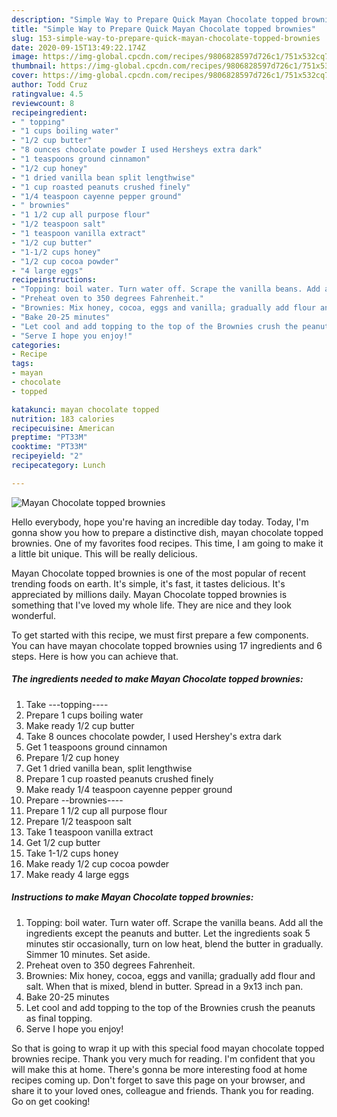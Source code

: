```yaml
---
description: "Simple Way to Prepare Quick Mayan Chocolate topped brownies"
title: "Simple Way to Prepare Quick Mayan Chocolate topped brownies"
slug: 153-simple-way-to-prepare-quick-mayan-chocolate-topped-brownies
date: 2020-09-15T13:49:22.174Z
image: https://img-global.cpcdn.com/recipes/9806828597d726c1/751x532cq70/mayan-chocolate-topped-brownies-recipe-main-photo.jpg
thumbnail: https://img-global.cpcdn.com/recipes/9806828597d726c1/751x532cq70/mayan-chocolate-topped-brownies-recipe-main-photo.jpg
cover: https://img-global.cpcdn.com/recipes/9806828597d726c1/751x532cq70/mayan-chocolate-topped-brownies-recipe-main-photo.jpg
author: Todd Cruz
ratingvalue: 4.5
reviewcount: 8
recipeingredient:
- " topping"
- "1 cups boiling water"
- "1/2 cup butter"
- "8 ounces chocolate powder I used Hersheys extra dark"
- "1 teaspoons ground cinnamon"
- "1/2 cup honey"
- "1 dried vanilla bean split lengthwise"
- "1 cup roasted peanuts crushed finely"
- "1/4 teaspoon cayenne pepper ground"
- " brownies"
- "1 1/2 cup all purpose flour"
- "1/2 teaspoon salt"
- "1 teaspoon vanilla extract"
- "1/2 cup butter"
- "1-1/2 cups honey"
- "1/2 cup cocoa powder"
- "4 large eggs"
recipeinstructions:
- "Topping: boil water. Turn water off. Scrape the vanilla beans. Add all the ingredients except the peanuts and butter. Let the ingredients soak 5 minutes stir occasionally, turn on low heat, blend the butter in gradually. Simmer 10 minutes. Set aside."
- "Preheat oven to 350 degrees Fahrenheit."
- "Brownies: Mix honey, cocoa, eggs and vanilla; gradually add flour and salt. When that is mixed, blend in butter. Spread in a 9x13 inch pan."
- "Bake 20-25 minutes"
- "Let cool and add topping to the top of the Brownies crush the peanuts as final topping."
- "Serve I hope you enjoy!"
categories:
- Recipe
tags:
- mayan
- chocolate
- topped

katakunci: mayan chocolate topped 
nutrition: 183 calories
recipecuisine: American
preptime: "PT33M"
cooktime: "PT33M"
recipeyield: "2"
recipecategory: Lunch

---
```



![Mayan Chocolate topped brownies](https://img-global.cpcdn.com/recipes/9806828597d726c1/751x532cq70/mayan-chocolate-topped-brownies-recipe-main-photo.jpg)

Hello everybody, hope you're having an incredible day today. Today, I'm gonna show you how to prepare a distinctive dish, mayan chocolate topped brownies. One of my favorites food recipes. This time, I am going to make it a little bit unique. This will be really delicious.



Mayan Chocolate topped brownies is one of the most popular of recent trending foods on earth. It's simple, it's fast, it tastes delicious. It's appreciated by millions daily. Mayan Chocolate topped brownies is something that I've loved my whole life. They are nice and they look wonderful.


To get started with this recipe, we must first prepare a few components. You can have mayan chocolate topped brownies using 17 ingredients and 6 steps. Here is how you can achieve that.

<!--inarticleads1-->

##### The ingredients needed to make Mayan Chocolate topped brownies:

1. Take  ---topping----
1. Prepare 1 cups boiling water
1. Make ready 1/2 cup butter
1. Take 8 ounces chocolate powder, I used Hershey&#39;s extra dark
1. Get 1 teaspoons ground cinnamon
1. Prepare 1/2 cup honey
1. Get 1 dried vanilla bean, split lengthwise
1. Prepare 1 cup roasted peanuts crushed finely
1. Make ready 1/4 teaspoon cayenne pepper ground
1. Prepare  --brownies----
1. Prepare 1 1/2 cup all purpose flour
1. Prepare 1/2 teaspoon salt
1. Take 1 teaspoon vanilla extract
1. Get 1/2 cup butter
1. Take 1-1/2 cups honey
1. Make ready 1/2 cup cocoa powder
1. Make ready 4 large eggs




<!--inarticleads2-->

##### Instructions to make Mayan Chocolate topped brownies:

1. Topping: boil water. Turn water off. Scrape the vanilla beans. Add all the ingredients except the peanuts and butter. Let the ingredients soak 5 minutes stir occasionally, turn on low heat, blend the butter in gradually. Simmer 10 minutes. Set aside.
1. Preheat oven to 350 degrees Fahrenheit.
1. Brownies: Mix honey, cocoa, eggs and vanilla; gradually add flour and salt. When that is mixed, blend in butter. Spread in a 9x13 inch pan.
1. Bake 20-25 minutes
1. Let cool and add topping to the top of the Brownies crush the peanuts as final topping.
1. Serve I hope you enjoy!




So that is going to wrap it up with this special food mayan chocolate topped brownies recipe. Thank you very much for reading. I'm confident that you will make this at home. There's gonna be more interesting food at home recipes coming up. Don't forget to save this page on your browser, and share it to your loved ones, colleague and friends. Thank you for reading. Go on get cooking!
